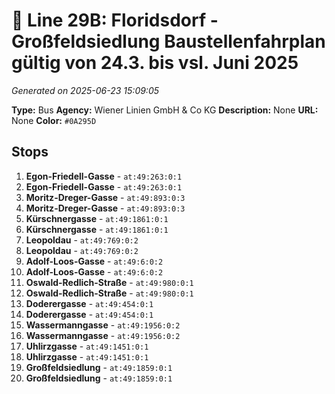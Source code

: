 # 🚌 Line 29B: Floridsdorf - Großfeldsiedlung Baustellenfahrplan gültig von 24.3. bis vsl. Juni 2025

*Generated on 2025-06-23 15:09:05*

**Type:** Bus
**Agency:** Wiener Linien GmbH & Co KG
**Description:** None
**URL:** None
**Color:** `#0A295D`

## Stops

1. **Egon-Friedell-Gasse** - `at:49:263:0:1`
2. **Egon-Friedell-Gasse** - `at:49:263:0:1`
3. **Moritz-Dreger-Gasse** - `at:49:893:0:3`
4. **Moritz-Dreger-Gasse** - `at:49:893:0:3`
5. **Kürschnergasse** - `at:49:1861:0:1`
6. **Kürschnergasse** - `at:49:1861:0:1`
7. **Leopoldau** - `at:49:769:0:2`
8. **Leopoldau** - `at:49:769:0:2`
9. **Adolf-Loos-Gasse** - `at:49:6:0:2`
10. **Adolf-Loos-Gasse** - `at:49:6:0:2`
11. **Oswald-Redlich-Straße** - `at:49:980:0:1`
12. **Oswald-Redlich-Straße** - `at:49:980:0:1`
13. **Doderergasse** - `at:49:454:0:1`
14. **Doderergasse** - `at:49:454:0:1`
15. **Wassermanngasse** - `at:49:1956:0:2`
16. **Wassermanngasse** - `at:49:1956:0:2`
17. **Uhlirzgasse** - `at:49:1451:0:1`
18. **Uhlirzgasse** - `at:49:1451:0:1`
19. **Großfeldsiedlung** - `at:49:1859:0:1`
20. **Großfeldsiedlung** - `at:49:1859:0:1`